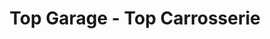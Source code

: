 ---
title: "Top Garage - Top Carrosserie"
url: /saint-aubin-sur-mer/top-garage-top-carrosserie/
shop: réparation de voitures
---
